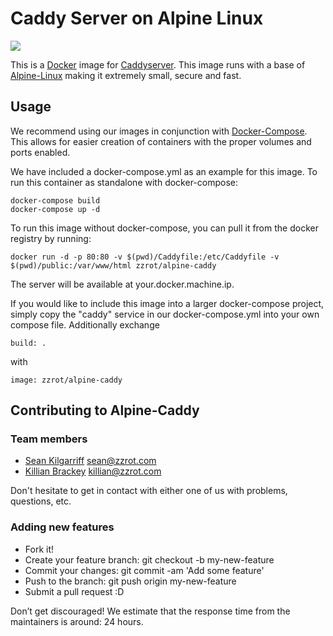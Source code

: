 # Caddy Server on Alpine Linux

[![](https://badge.imagelayers.io/zzrot/alpine-caddy:latest.svg)](https://imagelayers.io/?images=zzrot/alpine-caddy:latest 'Get your own badge on imagelayers.io')

This is a [Docker](https://www.docker.com/) image for [Caddyserver](https://caddyserver.com/). This image runs with a base of [Alpine-Linux](http://www.alpinelinux.org/) making it extremely small, secure and fast.

## Usage
We recommend using our images in conjunction with [Docker-Compose](https://docs.docker.com/compose/). This allows for easier creation of containers with the proper volumes and ports enabled.

We have included a docker-compose.yml as an example for this image. To run this container as standalone with docker-compose:

    docker-compose build
    docker-compose up -d

To run this image without docker-compose, you can pull it from the docker registry by running:

    docker run -d -p 80:80 -v $(pwd)/Caddyfile:/etc/Caddyfile -v $(pwd)/public:/var/www/html zzrot/alpine-caddy

The server will be available at your.docker.machine.ip.

If you would like to include this image into a larger docker-compose project, simply copy the "caddy" service in our docker-compose.yml into your own compose file. Additionally exchange

    build: .

with

    image: zzrot/alpine-caddy


## Contributing to Alpine-Caddy

### Team members

* [Sean Kilgarriff](https://github.com/Skilgarriff) sean@zzrot.com  
* [Killian Brackey](https://github.com/killianbrackey) killian@zzrot.com

Don't hesitate to get in contact with either one of us with problems, questions, etc.


### Adding new features

* Fork it!
* Create your feature branch: git checkout -b my-new-feature
* Commit your changes: git commit -am 'Add some feature'
* Push to the branch: git push origin my-new-feature
* Submit a pull request :D


Don’t get discouraged! We estimate that the response time from the
maintainers is around: 24 hours.
